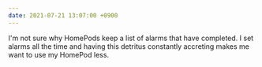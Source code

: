 ```yaml
---
date: 2021-07-21 13:07:00 +0900
---
```


I'm not sure why HomePods keep a list of alarms that have completed. I set alarms all the time and having this detritus constantly accreting makes me want to use my HomePod less.
